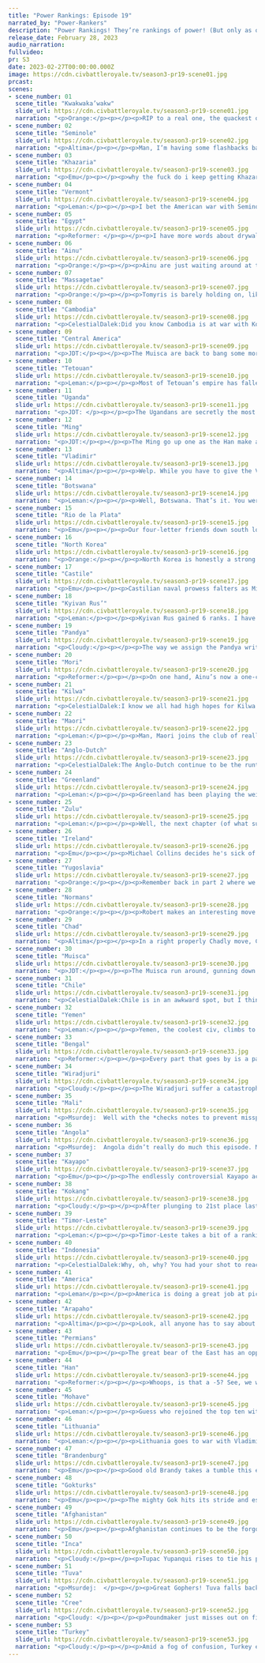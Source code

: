 ```yaml
---
title: "Power Rankings: Episode 19"
narrated_by: "Power-Rankers"
description: "Power Rankings! They’re rankings of power! (But only as of the instant of the end of the previous episode, as these are not meant to be future predictions!) Power Rankings!"
release_date: February 28, 2023
audio_narration:
fullvideo:
pr: S3
date: 2023-02-27T00:00:00.000Z
image: https://cdn.civbattleroyale.tv/season3-pr19-scene01.jpg
prcast:
scenes:
- scene_number: 01
  scene_title: "Kwakwaka’wakw"
  slide_url: https://cdn.civbattleroyale.tv/season3-pr19-scene01.jpg
  narration: "<p>Orange:</p><p></p><p>RIP to a real one, the quackest of the crew, the Hamasta Hercules, the copper house congenial, the man who’s 50% sea and 50% weed, the one, the only, Willie Seaweed. He deserved so much better, should’ve dominated the northwest. But alas, he failed to expand east to stop the incoming Cree masses. May next time the coast win out.</p>"
- scene_number: 02
  scene_title: "Seminole"
  slide_url: https://cdn.civbattleroyale.tv/season3-pr19-scene02.jpg
  narration: "<p>Altima</p><p></p><p>Man, I’m having some flashbacks back to Mk. 1 here. Remember when Byzantium and France both declared completely suicidal wars for no earthly reason other than spite, and then immediately died? Good times. Glad to see the Seminole respect the classics. Pity they’re going to die for it, but hey, dying for art is noble enough.</p>"
- scene_number: 03
  scene_title: "Khazaria"
  slide_url: https://cdn.civbattleroyale.tv/season3-pr19-scene03.jpg
  narration: "<p>Emu</p><p></p><p>why the fuck do i keep getting Khazaria what did i do to deserve this. help me admiral of Bulan's entire navy of one trireme in the Caspian.</p>"
- scene_number: 04
  scene_title: "Vermont"
  slide_url: https://cdn.civbattleroyale.tv/season3-pr19-scene04.jpg
  narration: "<p>Leman:</p><p></p><p>I bet the American war with Seminole is making Ethan Allen nervous. He’s next on the chopping block after all.</p>"
- scene_number: 05
  scene_title: "Egypt"
  slide_url: https://cdn.civbattleroyale.tv/season3-pr19-scene05.jpg
  narration: "<p>Reformer: </p><p></p><p>I have more words about drywall than about…wait, wrong way around. Better luck next week!</p>"
- scene_number: 06
  scene_title: "Ainu"
  slide_url: https://cdn.civbattleroyale.tv/season3-pr19-scene06.jpg
  narration: "<p>Orange:</p><p></p><p>Ainu are just waiting around at this point for the Gokturks or Mori to fight them. Maybe they can still take on North Korea if they try real hard. I believe in them, they can outlive NK.</p>"
- scene_number: 07
  scene_title: "Massagetae"
  slide_url: https://cdn.civbattleroyale.tv/season3-pr19-scene07.jpg
  narration: "<p>Orange:</p><p></p><p>Tomyris is barely holding on, like barely. Honestly they probably should be ranked lower. I’m not sure why we ranked them here, why I ranked them 45th. The capital is down, Oxus is flipping, Chorasmia is rapidly falling to the Tuvan horde, Arys will likely fall soon too. At least Asir is protected by being cut off, but who knows how long that will last.</p>"
- scene_number: 08
  scene_title: "Cambodia"
  slide_url: https://cdn.civbattleroyale.tv/season3-pr19-scene08.jpg
  narration: "<p>CelestialDalek:Did you know Cambodia is at war with Kokang? Olive Yang doesn’t know either, which is why Phnom Penh is still at full health, or even on the map. A few vigilante Kokang soldiers decided to go into Cambodia and pillage, only to find barely anything to pillage. “This is disappointing, even for Cambodia,” said a spokesman.</p>"
- scene_number: 09
  scene_title: "Central America"
  slide_url: https://cdn.civbattleroyale.tv/season3-pr19-scene09.jpg
  narration: "<p>JDT:</p><p></p><p>The Muisca are back to bang some more on Centroamerica’s door. And with boats right by Guatemala City, it seems unlikely that Morazon is coming out of this completely unscathed. All is lining up for a mass collapse at some point. But hey, don’t worry, they’re winning on the Seminole front boys. Cuscowilla by 2000 AD here we go!</p>"
- scene_number: 10
  scene_title: "Tetouan"
  slide_url: https://cdn.civbattleroyale.tv/season3-pr19-scene10.jpg
  narration: "<p>Leman:</p><p></p><p>Most of Tetouan’s empire has fallen to Mali, with their capital under heavy siege and the rest of their empire on the otherside of Norman cities. Things are not looking great for Sayyida al-Hurra. At least without open borders, Sayyida won't die.</p>"
- scene_number: 11
  scene_title: "Uganda"
  slide_url: https://cdn.civbattleroyale.tv/season3-pr19-scene11.jpg
  narration: "<p>JDT: </p><p></p><p>The Ugandans are secretly the most advanced civ in the cylinder. So advanced are they, I can’t describe them on fear of death! In fact, I shouldn’t be writing a blurb at all! They are simply too powerful!</p>"
- scene_number: 12
  scene_title: "Ming"
  slide_url: https://cdn.civbattleroyale.tv/season3-pr19-scene12.jpg
  narration: "<p>JDT:</p><p></p><p>The Ming go up one as the Han make a premature peace deal. This, of course, doesn’t solve the fact they are sandwiched between stronger powers, or that they are missing a capital, but hey they’re not actively dying anymore! And they still have a relevant corridor in mainland Asia!</p>"
- scene_number: 13
  scene_title: "Vladimir"
  slide_url: https://cdn.civbattleroyale.tv/season3-pr19-scene13.jpg
  narration: "<p>Altima</p><p></p><p>Welp. While you have to give the Vladimir army that they’ve made the Lithuanians pay in blood for the lands lost, they’ve still lost quite a bit of land. They may well be wiped out in the next part! It’s a little unlikely, as the Lithuanians have both lost a lot of soldiers in their blitz and the Vladimir have rebuilt a tidy little army of their own to hold the core by, but we may well be pressing Fs for the little Eastern Euro that couldn’t.</p>"
- scene_number: 14
  scene_title: "Botswana"
  slide_url: https://cdn.civbattleroyale.tv/season3-pr19-scene14.jpg
  narration: "<p>Leman:</p><p></p><p>Well, Botswana. That’s it. You were pretty screwed this entire game but losing two cities to the Zulu has kind of sealed the deal. At least peace was declared and other civs are collapsing around you faster, but my part zero of a light blue Africa are truly, officially, dead.</p>"
- scene_number: 15
  scene_title: "Rio de la Plata"
  slide_url: https://cdn.civbattleroyale.tv/season3-pr19-scene15.jpg
  narration: "<p>Emu</p><p></p><p>Our four-letter friends down south look more and more hopeless each episode. Even the stagnating Chile could eliminate them in one fell swoop if they wanted. Their aggressive reputation seems to have met the same fate as Paraguay's, and they waste away in the valley that bears their name. Do you think Jose ever gets lonely without Pedro around?</p>"
- scene_number: 16
  scene_title: "North Korea"
  slide_url: https://cdn.civbattleroyale.tv/season3-pr19-scene16.jpg
  narration: "<p>Orange:</p><p></p><p>North Korea is honestly a strong contender for most boring civ. Seriously, Kim Il-Sung has just decided to sleep this whole game. He fought over a single Japanese city for ages to just barely get it in a peace deal, and then has done nothing. Mori fucked up their early game and is still in a much better position.</p>"
- scene_number: 17
  scene_title: "Castile"
  slide_url: https://cdn.civbattleroyale.tv/season3-pr19-scene17.jpg
  narration: "<p>Emu</p><p></p><p>Castilian naval prowess falters as Michael Collins techs up his navy and makes the fight for Oviedo a real slog. All in all, this war is a definite loss for Castile, even if they do walk away with their old Breton outpost in the end. It's drained manpower and attention that Isabella could be using to murk Tetouan, a conquest they could actually hold, with valuable cities close to their core. Even a war against the Anglo-Dutch would be a better idea at this point. But hey, Castile isn't asleep, so I guess that's something?</p>"
- scene_number: 18
  scene_title: "Kyivan Rus’"
  slide_url: https://cdn.civbattleroyale.tv/season3-pr19-scene18.jpg
  narration: "<p>Leman:</p><p></p><p>Kyivan Rus gained 6 ranks. I have no idea why. Maybe we’re impressed that Turkey didn’t fully end them? Hope that they’ll invade Vladimir? I assume the latter, but I do not know.</p>"
- scene_number: 19
  scene_title: "Pandya"
  slide_url: https://cdn.civbattleroyale.tv/season3-pr19-scene19.jpg
  narration: "<p>Cloudy:</p><p></p><p>The way we assign the Pandya write-up is we play a game of hot potato and whoever is left holding it has to do it. This week that was meeeeee</p>"
- scene_number: 20
  scene_title: "Mori"
  slide_url: https://cdn.civbattleroyale.tv/season3-pr19-scene20.jpg
  narration: "<p>Reformer:</p><p></p><p>On one hand, Ainu’s now a one-city rump. On the other hand, Ming has lost their capital and is weaker than ever. But even with all these clays on silver platters…could Mori do it? With how outdated their military looked to be, I’m not holding my breath. I’m just waiting for Inca’s big boy navy to come over and take out the poor Japanese civ. I’d take the Gökturks too, I’m not TOO picky. </p>"
- scene_number: 21
  scene_title: "Kilwa"
  slide_url: https://cdn.civbattleroyale.tv/season3-pr19-scene21.jpg
  narration: "<p>CelestialDalek:I know we all had high hopes for Kilwa. Unfortunately, with every passing episode, those hopes fade and fade. Where can they go? Their ships can’t reach Uganda. They cannot do anything about Yemen. They’d stalemate with Zulu. The Kilwa sweep ends not with a bang, not with a whimper, but with abject silence and depression.</p>"
- scene_number: 22
  scene_title: "Maori"
  slide_url: https://cdn.civbattleroyale.tv/season3-pr19-scene22.jpg
  narration: "<p>Leman:</p><p></p><p>Man, Maori joins the club of really terrible peace treaties, giving away a core city to the Wiradjuri in exchange for peace. The irony is, with Timor-Leste and the Inca beating down the exhausted Wiradjuri, Maori actually might have had a chance of regaining a few cities. Oh well. Maybe they’ll redeclare after the peace treaty wears out.</p>"
- scene_number: 23
  scene_title: "Anglo-Dutch"
  slide_url: https://cdn.civbattleroyale.tv/season3-pr19-scene23.jpg
  narration: "<p>CelestialDalek:The Anglo-Dutch continue to be the runt of Europe. Lagging  in tech, army, and any good stats, their position next to Brandenburg doesn’t really matter. They’re an aggressively mid-tier civ. On the bright side, somehow they have the region’s best navy. If you ask William III how, he will shrug his shoulders and tell you “why not?” We all know, deep down, he is scared of Brandenburg pulling off another naval invasion using land units like they did in the first ever Brandenburg-Anglo-Dutch war. This fear is unfounded, but does he care? Do you care about the Anglo-Dutch?</p>"
- scene_number: 24
  scene_title: "Greenland"
  slide_url: https://cdn.civbattleroyale.tv/season3-pr19-scene24.jpg
  narration: "<p>Leman:</p><p></p><p>Greenland has been playing the weirdest, crappiest game I’ve ever seen. No religion, terrible science, weird late settling, and mediocre military, all leading up to a donation of a city to America and a probable loss of another to Ireland. There was so much potential for a column of ships sweeping through the Atlantic, like the second coming of Ingolfur Arnarson, but Greenland fucked that all up.</p>"
- scene_number: 25
  scene_title: "Zulu"
  slide_url: https://cdn.civbattleroyale.tv/season3-pr19-scene25.jpg
  narration: "<p>Leman:</p><p></p><p>Well, the next chapter (of what surely won’t be the last) of the Zulu-Botswana wars has come to a close, and the Zulu are the decided victors this time around, snagging two cities from their blue neighbor. This brings Zulu’s total count up to a still somewhat unimpressive 10. I mean it’s not bad, it's better than say Kayapo, but it's not really enough to pull Zulu out of mediocrity. Maybe they can turn these stats around, Africa is a bit of a weak continent this time around, but I still don’t expect Zulu to surpass Chad, Angola, or Mali any time soon. </p>"
- scene_number: 26
  scene_title: "Ireland"
  slide_url: https://cdn.civbattleroyale.tv/season3-pr19-scene26.jpg
  narration: "<p>Emu</p><p></p><p>Michael Collins decides he's sick of the intrusions on his islands, and sets out to take care of any and all foreign colonies. In addition, he's brought his chances at keeping Oveido to a coin flip. His islands will surely end up solidified, but his chances of a breakout still remain low. Ireland isn't much of a naval power this time around, so even though the Anglo-Dutch are fairly weak, I wouldn't put much stock in Mike's ability to take them down. On the plus side, there's not a lot of naval power in the North Atlantic as a whole, so I doubt he'll take a serious fall anytime soon.</p>"
- scene_number: 27
  scene_title: "Yugoslavia"
  slide_url: https://cdn.civbattleroyale.tv/season3-pr19-scene27.jpg
  narration: "<p>Orange:</p><p></p><p>Remember back in part 2 where we ranked Yugoslavia 2nd? Yeah they haven’t done shit since then. Wake the fuck up Tito.</p>"
- scene_number: 28
  scene_title: "Normans"
  slide_url: https://cdn.civbattleroyale.tv/season3-pr19-scene28.jpg
  narration: "<p>Orange:</p><p></p><p>Robert makes an interesting move this part for once by attacking Chad and proceeding to move all his African units away from Chad’s border. Who knows what his plan is, because I think whoever does know should probably let Rob know.</p>"
- scene_number: 29
  scene_title: "Chad"
  slide_url: https://cdn.civbattleroyale.tv/season3-pr19-scene29.jpg
  narration: "<p>Altima</p><p></p><p>In a right properly Chadly move, Chad seems to be holding out quite alright against the statistically superior Norman force. Now, a lot of that statistical superiority comes from the Norman navy that can’t contribute to this fight, but it's still swordsmen against longswords, which is a commendable fight to win. Given the geographical fuckery involved, I don’t see the Normans breaching the Chaddic lines anytime soon, so unless they eat a bad peace deal, don’t expect much to change on this front in the coming part.</p>"
- scene_number: 30
  scene_title: "Muisca"
  slide_url: https://cdn.civbattleroyale.tv/season3-pr19-scene30.jpg
  narration: "<p>JDT:</p><p></p><p>The Muisca run around, gunning down whole towns </p><p>of Mestizo blood </p><p>Like they in the hood </p><p>Moving fast, pushing through, moron can’t tell false from true</p><p>Easy money, stack the racks right up to the sky</p><p>Guatemala City open to taking, bye-bye</p><p>Prod’s still bottom tier, but no need to be productive</p><p>When you got the cities and fam to be assertive</p><p>Never yield in science, perennial power</p><p>Man of the hour, the Muisca’s a strong soldier </p>"
- scene_number: 31
  scene_title: "Chile"
  slide_url: https://cdn.civbattleroyale.tv/season3-pr19-scene31.jpg
  narration: "<p>CelestialDalek:Chile is in an awkward spot, but I think a bit underrated. South America is going crazy this game, with Muisca, Kayapo, Inca, and Chile all being fairly strong. The problem is Kayapo and Inca. Kayapo is a loose cannon that has impressive stats that they… aren’t really using. Inca is a naval powerhouse but vulnerable to an attack. Muisca and Chile sandwich the two better civs and both are seen as weak. But Chile has fine stats and could probably pull something off. Put the nail in Rio de la Plata’s coffin… but then what? Those three words, “but then what,” are downers in Allende’s war room. Every time he hears them, Allende sits down, dejected, and asks to hear how the economy is doing. “At least Kissinger isn’t in the cylinder,” he thinks to himself.</p>"
- scene_number: 32
  scene_title: "Yemen"
  slide_url: https://cdn.civbattleroyale.tv/season3-pr19-scene32.jpg
  narration: "<p>Leman:</p><p></p><p>Yemen, the coolest civ, climbs to 22nd, the highest rank Arwa has received since episode 0! Good for her! This comes on the back of solid science, population, and military stats, a flurry of arctic cities, and almost 150 trade routes. Honestly, the only stats that Yemen has that are kind of bar are production, which does sting , but the Yemeni core production is probably still up to par. </p><p></p><p>Now she’s got to just use those stats to expand a little bit. Kilwa’s looking pretty lame, maybe Yemen can go after them? Or, if Arwa’s feeling particularly bold, Turkey's southern cities are undefended!</p>"
- scene_number: 33
  scene_title: "Bengal"
  slide_url: https://cdn.civbattleroyale.tv/season3-pr19-scene33.jpg
  narration: "<p>Reformer:</p><p></p><p>Every part that goes by is a part of pitiful stagnation for Bengal. This trend has lasted for a good ten parts for now: Who remembers when they peaked at SIXTH in ep6? From there, they have only descended, slowly but steadily. And no redemption in sight. At this rate Bengal will collapse to the Indonesian navy. An eventual Afghan attack would do it quite easily as well. But the ‘how’ doesn’t really matter to me, in the end. What matters to me is that Bengal has nothing going for it. And that’s not about to change.</p>"
- scene_number: 34
  scene_title: "Wiradjuri"
  slide_url: https://cdn.civbattleroyale.tv/season3-pr19-scene34.jpg
  narration: "<p>Cloudy:</p><p></p><p>The Wiradjuri suffer a catastrophic seven-place plunge as the declaration of war by the Inca throws a wrench into our previous expectations. Although Windradyne is still holding the line against Timor-Leste, the Inca are running rampant in the east, taking over several of his Polynesian and Melanesian holdings without encountering much resistance. The peace treaty with the Maori did result in the handover of a fat city on New Zealand, but that won’t do much good if the Wiradjuri can’t figure out how to fight a two-front naval war sometime in the next... I dunno, five turns.</p>"
- scene_number: 35
  scene_title: "Mali"
  slide_url: https://cdn.civbattleroyale.tv/season3-pr19-scene35.jpg
  narration: "<p>Msurdej:  Well with the *checks notes to prevent misspelling* Tetouan capital nearly fallen, Mali rises back up to its highest point since Part 2. But don’t celebrate too much, Mali fans. They could still make peace before capturing the capital, which would make these ranks all but evaporate.</p>"
- scene_number: 36
  scene_title: "Angola"
  slide_url: https://cdn.civbattleroyale.tv/season3-pr19-scene36.jpg
  narration: "<p>Msurdej:  Angola didn’t really do much this episode. Maybe they have an opportunity to go after Botswana or Chad if the latter over-commits to the war with the Normans.</p>"
- scene_number: 37
  scene_title: "Kayapo"
  slide_url: https://cdn.civbattleroyale.tv/season3-pr19-scene37.jpg
  narration: "<p>Emu</p><p></p><p>The endlessly controversial Kayapo actually holds their rank from last part for the first time in months, as sentiment on these scientific titans seems to be finally stabilizing. Turkey is actually catching up in effective science because of their UB, but everyone else is a good 200 behind still. Not much is really changing at the moment, but at this point Artillery is in sight, and that can be a real game changer in the Amazon. Kayapo is one of the few civs that has yet to prove itself but whose window for doing so isn't even close to up.</p>"
- scene_number: 38
  scene_title: "Kokang"
  slide_url: https://cdn.civbattleroyale.tv/season3-pr19-scene38.jpg
  narration: "<p>Cloudy:</p><p></p><p>After plunging to 21st place last episode, Kokang rebounds to 16th after Indonesia pulls out of the invasion without capturing any cities. Kokang therefore escapes unscathed for now, catapulting them back to the position their stats would suggest. But will the honeymoon last? It increasingly feels as though Kokang is surrounded by stronger neighbors with better track records. So maybe it’s all just an opium-induced fever dream.</p>"
- scene_number: 39
  scene_title: "Timor-Leste"
  slide_url: https://cdn.civbattleroyale.tv/season3-pr19-scene39.jpg
  narration: "<p>Leman:</p><p></p><p>Timor-Leste takes a bit of a ranking dip, but everyone’s favorite underdog continues to maintain strong stats and puts on an excellent defense against the exhausted Wiradjuri. It just so happens that a few other civs had episodes that were a little bit more exciting than Timor-Leste, but the former 61st place civ is still absolutely crushing it. </p><p></p><p>The problem that is kind of arising is that everyone in this region is kind of strong? Like Timor-Leste is obviously doing great, but so is Indonesia. Wiradjuri is struggling but that’s just because they used all their military against the Maori – the rest of their stats are great. Kokang isn’t looking as hot as it was 10 parts ago, but they’re still clearly strong. And Mohave and Inca are creeping into the region and they’ve been top tiers since forever. So where is Timor-Leste going to expand to? Maori feels a little out of the way. Mori, Ming and North Korea feel a bit far? Maybe they’ll be able to peel a few cities off of Wiradjuri and then go after one the overextended Americans? Not really sure, but I have a feeling Xanana will figure something out.</p>"
- scene_number: 40
  scene_title: "Indonesia"
  slide_url: https://cdn.civbattleroyale.tv/season3-pr19-scene40.jpg
  narration: "<p>CelestialDalek:Why, oh, why? You had your shot to reach the mainland! Kokang was right there! On the bright side, Indonesia’s stats are still way better than they have any right to be. They have the 6th best science of anyone on the cylinder, 15th best production, and 14th biggest army. What they also have is opportunities. Timor-Leste still has a little tech lead, but their navy is a bit beaten down. Bengal has two free cities on Sumatra. Kokang is still there for round two. While Indonesia might not have their full hand in front of them now, weakness in any of these neighbors could lead to a huge gain.</p>"
- scene_number: 41
  scene_title: "America"
  slide_url: https://cdn.civbattleroyale.tv/season3-pr19-scene41.jpg
  narration: "<p>Leman</p><p></p><p>America is doing a great job at picking on all these weaker civs on the eastern seaboard through sheer diplomacy alone. America is way stronger on the stats sheet than they are in-game – their weird, snaky, fractured empire is hard to defend and borders against some very strong enemies. That being said, the AI’s don’t seem to know that. First Seminole, then Vermont, now Greenland – all three civs have handed Franklin cities that were under very little real danger, because on paper, America could eat these civs for breakfast. Lucky America.</p><p></p><p>It's especially cruel now that America is turning around and cleaning up the civs they rumped through diplomacy via force. Seminole seems to be first up. </p>"
- scene_number: 42
  scene_title: "Arapaho"
  slide_url: https://cdn.civbattleroyale.tv/season3-pr19-scene42.jpg
  narration: "<p>Altima</p><p></p><p>Look, all anyone has to say about Arapaho is that they want someone to kill Big A dead. Not sure what that says about them; dudes have perfectly respectable stats and a good enough position to do something if they can get a good opening. Peeps just like other civs more. Maybe it’ll help if they join in against America or the Cree, bloodshed always gets the audience on your side.</p>"
- scene_number: 43
  scene_title: "Permians"
  slide_url: https://cdn.civbattleroyale.tv/season3-pr19-scene43.jpg
  narration: "<p>Emu</p><p></p><p>The great bear of the East has an opportunity here. Lithuanian outposts in the area are undefended, and they've already jumped on that. Massagetae is very weak, and they've jumped on that too. If they can time the peace with Lithuania right and/or take a hunk out of Vladimir, they'll be in a very good position to stand up to the lords of the steppe that once stood in their shadow. On the other hand, the runts around them are drying up. Tuva, Lithuania, Afghanistan, Turkey.... They're in the big leagues now, and I don't doubt they have what it takes to hold their own, but a lasting victory? The jury is still out.</p>"
- scene_number: 44
  scene_title: "Han"
  slide_url: https://cdn.civbattleroyale.tv/season3-pr19-scene44.jpg
  narration: "<p>Reformer:</p><p></p><p>Whoops, is that a -5? See, we were expecting Han to take it further with the war against Ming. Though a capital is a nice prize, it is quite disappointing considering Han could’ve driven Ming into the ocean without much trouble. But perhaps the prolonged siege tired the AI out. Not everyone can be a Suharto, after all. Let’s just hope they are both more competent and more persistent next time.</p>"
- scene_number: 45
  scene_title: "Mohave"
  slide_url: https://cdn.civbattleroyale.tv/season3-pr19-scene45.jpg
  narration: "<p>Leman:</p><p></p><p>Guess who rejoined the top ten with the largest military on the cylinder? It’s Mohave! (Obviously, this is Mohave’s write up, who else would it be, Cree?) Fun fact, they have less troops that Lithuania had last episode, but most of Gedimidas’s army died at the walls of Suzdal, so Mohave takes the crown. In addition, they picked up another extremely powerful wonder (on top of Gate of the Sun from several parts ago) – the Porcelain Tower. The Tower improves research agreements and points out that Mohave has been taking rationalism, and is playing an excellent game. Absolutely worthy of the top ten in my opinion.</p>"
- scene_number: 46
  scene_title: "Lithuania"
  slide_url: https://cdn.civbattleroyale.tv/season3-pr19-scene46.jpg
  narration: "<p>Leman:</p><p></p><p>Lithuania goes to war with Vladimir! With the largest army on the cylinder at the start of the episode, Lithuania has already made quick work of Vladimir’s northern cities and is seriously pressuring Vladimir’s core. </p><p></p><p>Unfortunately, with the Permians joining the war against Lithuania, a significant amount of Lithuanian military ahd to be diverted east to protect the Lithuanian fringes, making the war with Vladimir stall a little bit. I’m still optimistic though, Vladimir is completely out of resources and Lithuania is still looking strong.</p>"
- scene_number: 47
  scene_title: "Brandenburg"
  slide_url: https://cdn.civbattleroyale.tv/season3-pr19-scene47.jpg
  narration: "<p>Emu</p><p></p><p>Good old Brandy takes a tumble this episode, as Gediminas starts making conquests and Fred-Willy just sits around in Berlin. The time has come for the perpetual titan to prove itself with a real war or be doomed to stagnation. They could certainly pull it off against anyone right now, probably even Lithuania if they strike while Vilnius is still looking east. Brandenburg seems to be the burnt out gifted kid of Europe, being highly rated all game, still possessing what is theoretically a high amount of power, but laying paralyzed, unable to actually use it. Go get some therapy, Fred-Willy. Or at least take out your anger on one of the minor powers in the region. Whatever gets us more action.</p>"
- scene_number: 48
  scene_title: "Gokturks"
  slide_url: https://cdn.civbattleroyale.tv/season3-pr19-scene48.jpg
  narration: "<p>Emu</p><p></p><p>The mighty Gok hits its stride and escapes the shadow of its western neighbor, but all they've done so far is gobble up a couple runts. Still, cities are cities, and successful amphibious invasions are successful amphibious invasions, so I have to give Qaghan the credit he deserves here. They've also repaired their previously dismal stats over the past couple episodes, and all that means they're a power almost on par with Tuva, definitely stronger than Han.</p>"
- scene_number: 49
  scene_title: "Afghanistan"
  slide_url: https://cdn.civbattleroyale.tv/season3-pr19-scene49.jpg
  narration: "<p>Emu</p><p></p><p>Afghanistan continues to be the forgotten titan, slumbering in the graveyard of empires as the game goes on around them. They're one of the last few remaining civs to never have been in a relevant war of any kind. I don't think they will until someone wakes the tiger. After that, everyone in the region is fucked. Or maybe they'll just go back to sleep, who knows.</p>"
- scene_number: 50
  scene_title: "Inca"
  slide_url: https://cdn.civbattleroyale.tv/season3-pr19-scene50.jpg
  narration: "<p>Cloudy:</p><p></p><p>Tupac Yupanqui rises to tie his previous record high rank, thanks to a well-timed and effective invasion of the Wiradjuri. Incan Polynesia is poised to expand, and indeed is already expanding, as the invaders from South America smash the sparse and technologically inferior fleets defending the islands of Wiradjuri Melanesia. At least two cities have already fallen, and more appear certain to follow. Before long, we could see the Inca becoming a player not just in South America, but in Australia as well. And that would be a very interesting turn of events indeed.</p>"
- scene_number: 51
  scene_title: "Tuva"
  slide_url: https://cdn.civbattleroyale.tv/season3-pr19-scene51.jpg
  narration: "<p>Msurdej:  </p><p></p><p>Great Gophers! Tuva falls back down to the bronze medal. This is largely due to how much Tuva was forgotten this part. Seriously, the only mention Tuva got this episode was a joke about North Korean propaganda. Their war on Massagetae hasn’t earned anything yet while the Permians have, making Donduk look a little foolish. It’ll be interesting to see if he makes it up in the next part.</p>"
- scene_number: 52
  scene_title: "Cree"
  slide_url: https://cdn.civbattleroyale.tv/season3-pr19-scene52.jpg
  narration: "<p>Cloudy: </p><p></p><p>Poundmaker just misses out on first place this week, but does achieve a season best ranking of second. Following their conquest of the Kwakwaka’wakw, the Cree have been bulking up, with improved stats and an impressive empire. They’ve now turned their sights on the isolated American city of Philadelphia, and they have a decent chance of capturing it, which would put them in control of all of Canada west of Quebec. Regardless of whether you think they deserve this rank, one thing is clear: for the moment, at least, they’re the undisputed top dogs in North America.</p>"
- scene_number: 53
  scene_title: "Turkey"
  slide_url: https://cdn.civbattleroyale.tv/season3-pr19-scene53.jpg
  narration: "<p>Cloudy:</p><p></p><p>Amid a fog of confusion, Turkey emerges as the #1 civ again after losing that rank in episode 17. Why? Well, it’s honestly hard to say. There was no consensus about who was #1 this episode, as Turkey, Tuva, and the Cree got three votes each, and the tiebreaker came down to who put the other civs lower. Turkey probably ended up winning that tiebreaker because they’ve caught up to the Kayapo in terms of effective science, a major milestone which deserves recognition. But as for whether they deserve #1... that will depend on whether a better contender emerges or not.</p>"
---
```

